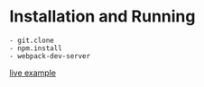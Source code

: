 # Installation and Running

    - git.clone
    - npm.install
    - webpack-dev-server
    
[live example](http://lifebits.ru/a/book/)
